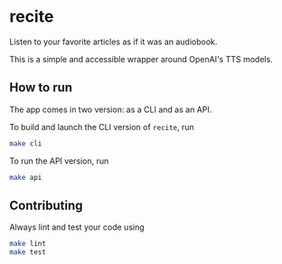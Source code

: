 # recite

Listen to your favorite articles as if it was an audiobook.

This is a simple and accessible wrapper around OpenAI's TTS models.

## How to run

The app comes in two version: as a CLI and as an API.

To build and launch the CLI version of `recite`, run

```bash
make cli
```

To run the API version, run

```bash
make api
```

## Contributing

Always lint and test your code using

```bash
make lint
make test
```

